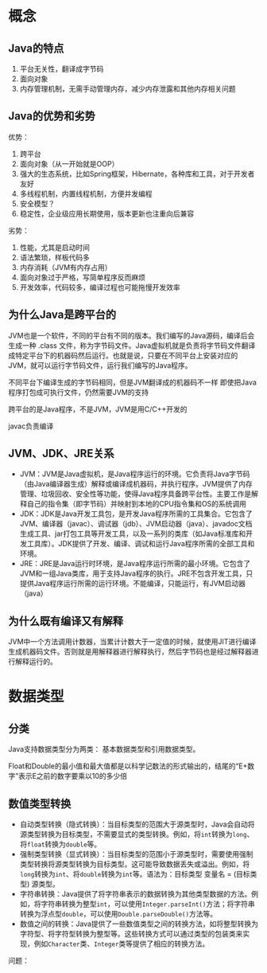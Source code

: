 # 概念

## Java的特点

1. 平台无关性，翻译成字节码
2. 面向对象
3. 内存管理机制，无需手动管理内存，减少内存泄露和其他内存相关问题

## Java的优势和劣势

优势：
1. 跨平台
2. 面向对象（从一开始就是OOP）
3. 强大的生态系统，比如Spring框架，Hibernate，各种库和工具，对于开发者友好
4. 多线程机制，内置线程机制，方便并发编程
5. 安全模型？
6. 稳定性，企业级应用长期使用，版本更新也注重向后兼容

劣势：
1. 性能，尤其是启动时间
2. 语法繁琐，样板代码多
3. 内存消耗（JVM有内存占用）
4. 面向对象过于严格，写简单程序反而麻烦
5. 开发效率，代码较多，编译过程也可能拖慢开发效率

## 为什么Java是跨平台的

JVM也是一个软件，不同的平台有不同的版本。我们编写的Java源码，编译后会生成一种 .class 文件，称为字节码文件。Java虚拟机就是负责将字节码文件翻译成特定平台下的机器码然后运行。也就是说，只要在不同平台上安装对应的JVM，就可以运行字节码文件，运行我们编写的Java程序。

不同平台下编译生成的字节码相同，但是JVM翻译成的机器码不一样
即使把Java程序打包成可执行文件，仍然需要JVM的支持

跨平台的是Java程序，不是JVM，JVM是用C/C++开发的

javac负责编译

## JVM、JDK、JRE关系

- JVM：JVM是Java虚拟机，是Java程序运行的环境。它负责将Java字节码（由Java编译器生成）解释或编译成机器码，并执行程序。JVM提供了内存管理、垃圾回收、安全性等功能，使得Java程序具备跨平台性。主要工作是解释自己的指令集（即字节码）并映射到本地的CPU指令集和OS的系统调用
- JDK：JDK是Java开发工具包，是开发Java程序所需的工具集合。它包含了JVM、编译器（javac）、调试器（jdb）、JVM启动器（java）、javadoc文档生成工具、jar打包工具等开发工具，以及一系列的类库（如Java标准库和开发工具库）。JDK提供了开发、编译、调试和运行Java程序所需的全部工具和环境。
- JRE：JRE是Java运行时环境，是Java程序运行所需的最小环境。它包含了JVM和一组Java类库，用于支持Java程序的执行。JRE不包含开发工具，只提供Java程序运行所需的运行环境。不能编译，只能运行，有JVM启动器（java）

## 为什么既有编译又有解释

JVM中一个方法调用计数器，当累计计数大于一定值的时候，就使用JIT进行编译生成机器码文件。否则就是用解释器进行解释执行，然后字节码也是经过解释器进行解释运行的。

# 数据类型

## 分类

Java支持数据类型分为两类： 基本数据类型和引用数据类型。

Float和Double的最小值和最大值都是以科学记数法的形式输出的，结尾的“E+数字”表示E之前的数字要乘以10的多少倍

## 数值类型转换

- 自动类型转换（隐式转换）：当目标类型的范围大于源类型时，Java会自动将源类型转换为目标类型，不需要显式的类型转换。例如，将`int`转换为`long`、将`float`转换为`double`等。
- 强制类型转换（显式转换）：当目标类型的范围小于源类型时，需要使用强制类型转换将源类型转换为目标类型。这可能导致数据丢失或溢出。例如，将`long`转换为`int`、将`double`转换为`int`等。语法为：目标类型 变量名 = (目标类型) 源类型。
- 字符串转换：Java提供了将字符串表示的数据转换为其他类型数据的方法。例如，将字符串转换为整型`int`，可以使用`Integer.parseInt()`方法；将字符串转换为浮点型`double`，可以使用`Double.parseDouble()`方法等。
- 数值之间的转换：Java提供了一些数值类型之间的转换方法，如将整型转换为字符型、将字符型转换为整型等。这些转换方式可以通过类型的包装类来实现，例如`Character`类、`Integer`类等提供了相应的转换方法。

问题：
